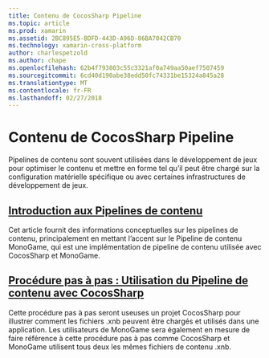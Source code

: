 ```yaml
---
title: Contenu de CocosSharp Pipeline
ms.topic: article
ms.prod: xamarin
ms.assetid: 2BC895E5-BDFD-443D-A96D-86BA7042CB70
ms.technology: xamarin-cross-platform
author: charlespetzold
ms.author: chape
ms.openlocfilehash: 62b4f793803c55c3321af0a749aa50aef7507459
ms.sourcegitcommit: 6cd40d190abe38edd50fc74331be15324a845a28
ms.translationtype: MT
ms.contentlocale: fr-FR
ms.lasthandoff: 02/27/2018
---
```

# <a name="cocossharp-content-pipeline"></a>Contenu de CocosSharp Pipeline

Pipelines de contenu sont souvent utilisées dans le développement de jeux pour optimiser le contenu et mettre en forme tel qu’il peut être chargé sur la configuration matérielle spécifique ou avec certaines infrastructures de développement de jeux.

##  <a name="introduction-to-content-pipelinesgraphics-gamescocossharpcontent-pipelineintroductionmd"></a>[Introduction aux Pipelines de contenu](~/graphics-games/cocossharp/content-pipeline/introduction.md)

Cet article fournit des informations conceptuelles sur les pipelines de contenu, principalement en mettant l’accent sur le Pipeline de contenu MonoGame, qui est une implémentation de pipeline de contenu utilisée avec CocosSharp et MonoGame.

##  <a name="walkthrough--using-the-content-pipeline-with-cocossharpgraphics-gamescocossharpcontent-pipelinewalkthroughmd"></a>[Procédure pas à pas : Utilisation du Pipeline de contenu avec CocosSharp](~/graphics-games/cocossharp/content-pipeline/walkthrough.md)

Cette procédure pas à pas seront useuses un projet CocosSharp pour illustrer comment les fichiers .xnb peuvent être chargés et utilisés dans une application.  Les utilisateurs de MonoGame sera également en mesure de faire référence à cette procédure pas à pas comme CocosSharp et MonoGame utilisent tous deux les mêmes fichiers de contenu .xnb.  
